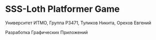 # SSS-Loth Platformer Game

Университет ИТМО,
Группа P3471,
Туликов Никита,
Орехов Евгений

Разработка Графических Приложений
